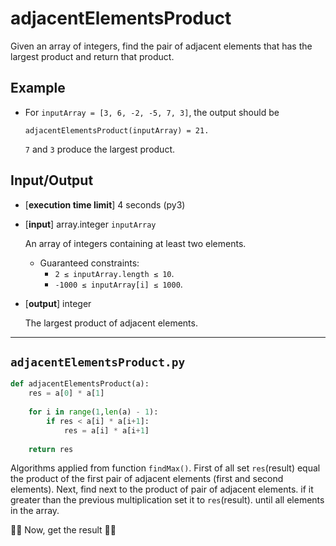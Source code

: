 # adjacentElementsProduct

Given an array of integers, find the pair of adjacent elements that has the largest product and return that product.

## Example

* For `inputArray = [3, 6, -2, -5, 7, 3]`, the output should be
  
  `adjacentElementsProduct(inputArray) = 21.`

  `7` and `3` produce the largest product.

## Input/Output

* [**execution time limit**] 4 seconds (py3)
* [**input**] array.integer `inputArray`
    
    An array of integers containing at least two elements.

    * Guaranteed constraints:
      * `2 ≤ inputArray.length ≤ 10`.
      * `-1000 ≤ inputArray[i] ≤ 1000`.
* [**output**] integer
    
    The largest product of adjacent elements.

---

`adjacentElementsProduct.py`
---
```python
def adjacentElementsProduct(a):
    res = a[0] * a[1]
    
    for i in range(1,len(a) - 1):
        if res < a[i] * a[i+1]:
            res = a[i] * a[i+1]
    
    return res
```

Algorithms applied from function `findMax()`. First of all set `res`(result) equal the product of the first pair of adjacent elements (first and second elements). Next, find next to the product of pair of adjacent elements. if it greater than the previous multiplication set it to `res`(result). until all elements in the array.

🥳🥳 Now, get the result 🥳🥳